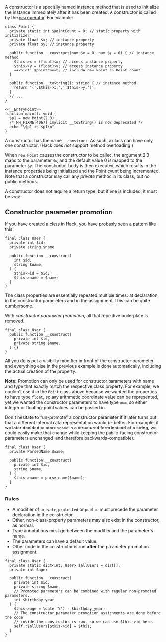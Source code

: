 A constructor is a specially named instance method that is used to initialize the instance immediately after it has been created.  A
constructor is called by the [`new` operator](../expressions-and-operators/new.md).  For example:

```Point.hack
class Point {
  private static int $pointCount = 0; // static property with initializer
  private float $x; // instance property
  private float $y; // instance property

  public function __construct(num $x = 0, num $y = 0) { // instance method
    $this->x = (float)$x; // access instance property
    $this->y = (float)$y; // access instance property
    ++Point::$pointCount; // include new Point in Point count
  }

  public function __toString(): string { // instance method
    return '('.$this->x.','.$this->y.')';
  }
  // ...
}

<<__EntryPoint>>
function main(): void {
  $p1 = new Point(2.3);
  /* HH_FIXME[4067] implicit __toString() is now deprecated */
  echo "\$p1 is $p1\n";
}
```

A constructor has the name `__construct`.  As such, a class can have only one constructor.  (Hack does *not* support method overloading.)

When `new Point` causes the constructor to be called, the argument 2.3 maps to the parameter `$x`, and the default value 0 is mapped to
the parameter `$y`.  The constructor body is then executed, which results in the instance properties being initialized and the Point count
being incremented.  Note that a constructor may call any *private* method in its class, but no public methods.

A constructor does not require a return type, but if one is included, it must be `void`.

## Constructor parameter promotion

If you have created a class in Hack, you have probably seen a pattern like this:

```duplication.noexec.hack no-auto-output
final class User {
  private int $id;
  private string $name;

  public function __construct(
    int $id,
    string $name,
  ) {
    $this->id = $id;
    $this->name = $name;
  }
}
```

The class properties are essentially repeated multiple times: at declaration, in
the constructor parameters and in the assignment. This can be quite cumbersome.

With *constructor parameter promotion*, all that repetitive boilerplate is
removed.

```promotion.noexec.hack no-auto-output
final class User {
  public function __construct(
    private int $id,
    private string $name,
  ) {}
}
```

All you do is put a visibility modifier in front of the constructor parameter
and everything else in the previous example is done automatically, including the
actual creation of the property.

**Note:** Promotion can only be used for constructor parameters with name and
type that exactly match the respective class property. For example, we couldn't
use it in the `Point` class above because we wanted the properties to have type
`float`, so any arithmetic coordinate value can be represented, yet we wanted
the constructor parameters to have type `num`, so either integer or
floating-point values can be passed in.

Don't hesitate to &ldquo;un-promote&rdquo; a constructor parameter if it later
turns out that a different internal data representation would be better. For
example, if we later decided to store `$name` in a structured form instead of a string, we could easily make that change while keeping the public-facing
constructor parameters unchanged (and therefore backwards-compatible).

```unpromotion.noexec.hack no-auto-output
final class User {
  private ParsedName $name;

  public function __construct(
    private int $id,
    string $name,
  ) {
    $this->name = parse_name($name);
  }
}
```

### Rules

* A modifier of `private`, `protected` or `public` must precede the parameter
  declaration in the constructor.
* Other, non-class-property parameters may also exist in the constructor, as
  normal.
* Type annotations must go between the modifier and the parameter's name.
* The parameters can have a default value.
* Other code in the constructor is run **after** the parameter promotion
  assignment.

```promotion-rules.noexec.hack no-auto-output
final class User {
  private static dict<int, User> $allUsers = dict[];
  private int $age;

  public function __construct(
    private int $id,
    private string $name,
    // Promoted parameters can be combined with regular non-promoted parameters.
    int $birthday_year,
  ) {
    $this->age = \date('Y') - $birthday_year;
    // The constructor parameter promotion assignments are done before the code
    // inside the constructor is run, so we can use $this->id here.
    self::$allUsers[$this->id] = $this;
  }
}
```
